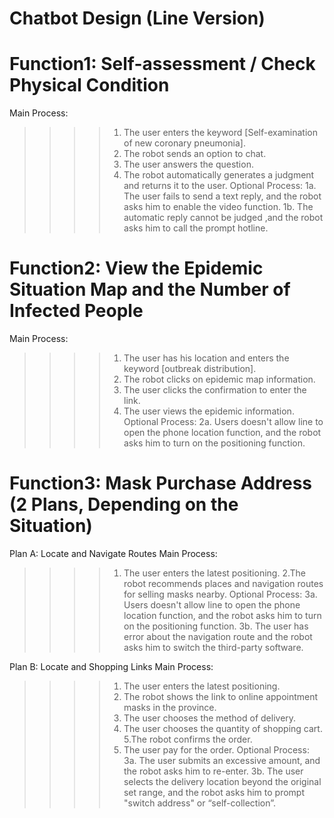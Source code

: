 # Chatbot Design (Line Version)
# Function1: Self-assessment / Check Physical Condition
Main Process:
>>>>1. The user enters the keyword [Self-examination of new coronary pneumonia].
>>>>2. The robot sends an option to chat.
>>>>3. The user answers the question.
>>>>4. The robot automatically generates a judgment and returns it to the user.
Optional Process:
>>>>1a. The user fails to send a text reply, and the robot asks him to enable the video function.
>>>>1b. The automatic reply cannot be judged ,and the robot asks him to call the prompt hotline.

# Function2: View the Epidemic Situation Map and the Number of Infected People
Main Process:
>>>>1. The user has his location and enters the keyword [outbreak distribution].
>>>>2. The robot clicks on epidemic map information.
>>>>3. The user clicks the confirmation to enter the link.
>>>>4. The user views the epidemic information.
Optional Process:
>>>>2a. Users doesn't allow line to open the phone location function, and the robot asks him to turn on the positioning function.

# Function3: Mask Purchase Address (2 Plans, Depending on the Situation)
Plan A: Locate and Navigate Routes
Main Process:
>>>>1. The user enters the latest positioning.
>>>>2.The robot recommends places and navigation routes for selling masks nearby.
Optional Process:
>>>>3a. Users doesn't allow line to open the phone location function, and the robot asks him to turn on the positioning function.
>>>>3b. The user has error about the navigation route and the robot asks him to switch the third-party software.

Plan B: Locate and Shopping Links
Main Process:
>>>>1. The user enters the latest positioning.
>>>>2. The robot  shows the link to online appointment masks in the province.
>>>>3. The user chooses the method of delivery.
>>>>4. The user chooses the quantity of shopping cart.
>>>>5.The robot confirms the order.
>>>>6. The user pay for the order.
Optional Process:
>>>>3a. The user submits an excessive amount, and the robot asks him to re-enter.
>>>>3b. The user selects the delivery location beyond the original set range, and the robot asks him to prompt "switch address" or “self-collection”.
